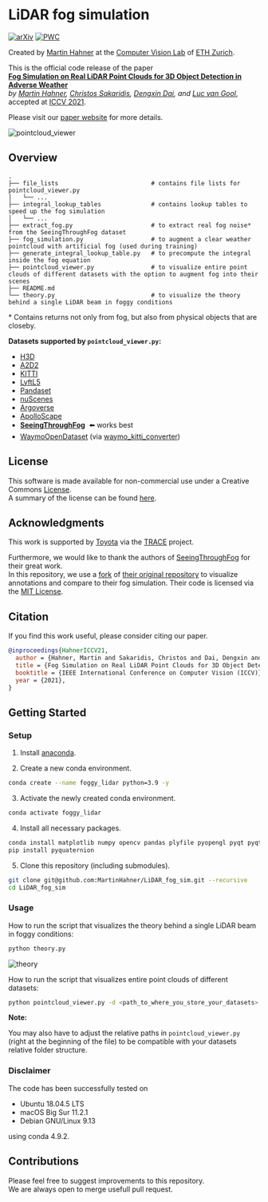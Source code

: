 # LiDAR fog simulation

[![arXiv](https://img.shields.io/badge/arXiv-2108.05249-00ff00.svg)](https://arxiv.org/abs/2108.05249) [![PWC](https://img.shields.io/endpoint.svg?url=https://paperswithcode.com/badge/fog-simulation-on-real-lidar-point-clouds-for/3d-object-detection-on-stf)](https://paperswithcode.com/sota/3d-object-detection-on-stf?p=fog-simulation-on-real-lidar-point-clouds-for) 

Created by [Martin Hahner](https://sites.google.com/view/martinhahner/home) at the [Computer Vision Lab](https://vision.ee.ethz.ch/) of [ETH Zurich](https://ethz.ch/).

This is the official code release of the paper <br> 
**[Fog Simulation on Real LiDAR Point Clouds for 3D Object Detection in Adverse Weather](https://arxiv.org/abs/2108.05249)** <br>
*by [Martin Hahner](https://www.trace.ethz.ch/team/members/martin.html), [Christos Sakaridis](https://www.trace.ethz.ch/team/members/christos.html), [Dengxin Dai](https://www.trace.ethz.ch/team/members/dengxin.html), and [Luc van Gool](https://www.trace.ethz.ch/team/members/luc.html)*, accepted at [ICCV 2021](http://iccv2021.thecvf.com). <br>

Please visit our [paper website](https://trace.ethz.ch/lidar_fog_sim) for more details.

![pointcloud_viewer](https://user-images.githubusercontent.com/14181188/115385936-0e033b00-a1d9-11eb-9d55-75969ae7ce47.gif)

## Overview

    .
    ├── file_lists                          # contains file lists for pointcloud_viewer.py
    │   └── ...
    ├── integral_lookup_tables              # contains lookup tables to speed up the fog simulation
    │   └── ... 
    ├── extract_fog.py                      # to extract real fog noise* from the SeeingThroughFog dataset
    ├── fog_simulation.py                   # to augment a clear weather pointcloud with artificial fog (used during training)
    ├── generate_integral_lookup_table.py   # to precompute the integral inside the fog equation
    ├── pointcloud_viewer.py                # to visualize entire point clouds of different datasets with the option to augment fog into their scenes
    ├── README.md
    └── theory.py                           # to visualize the theory behind a single LiDAR beam in foggy conditions


\* Contains returns not only from fog, but also from physical objects that are closeby.

**Datasets supported by `pointcloud_viewer.py`:**
- [H3D](https://usa.honda-ri.com/H3D)
- [A2D2](https://www.a2d2.audi/a2d2/en.html)
- [KITTI](http://www.cvlibs.net/datasets/kitti/eval_object.php?obj_benchmark=3d)
- [LyftL5](https://self-driving.lyft.com/level5/prediction/)
- [Pandaset](https://pandaset.org/)
- [nuScenes](https://www.nuscenes.org/nuscenes)
- [Argoverse](https://www.argoverse.org/data.html#tracking-link)
- [ApolloScape](http://apolloscape.auto/tracking.html)
- **[SeeingThroughFog](https://www.cs.princeton.edu/~fheide/AdverseWeatherFusion/)** &nbsp;:arrow_left: works best
- [WaymoOpenDataset](https://waymo.com/open/) (via [waymo_kitti_converter](https://github.com/caizhongang/waymo_kitti_converter))


## License

This software is made available for non-commercial use under a Creative Commons [License](LICENSE).<br>
A summary of the license can be found [here](https://creativecommons.org/licenses/by-nc/4.0/).


## Acknowledgments

This work is supported by [Toyota](https://www.toyota-europe.com/) via the [TRACE](https://www.trace.ethz.ch/) project.

Furthermore, we would like to thank the authors of [SeeingThroughFog](https://www.cs.princeton.edu/~fheide/AdverseWeatherFusion/) for their great work. <br>
In this repository, we use a [fork](https://github.com/MartinHahner/SeeingThroughFog) of [their original repository](https://github.com/princeton-computational-imaging/SeeingThroughFog) to visualize annotations and compare to their fog simulation. Their code is licensed via the [MIT License](https://github.com/princeton-computational-imaging/SeeingThroughFog/blob/master/LICENSE).

## Citation

If you find this work useful, please consider citing our paper.
```bibtex
@inproceedings{HahnerICCV21,
  author = {Hahner, Martin and Sakaridis, Christos and Dai, Dengxin and Van Gool, Luc},
  title = {Fog Simulation on Real LiDAR Point Clouds for 3D Object Detection in Adverse Weather},
  booktitle = {IEEE International Conference on Computer Vision (ICCV)},
  year = {2021},
}
```


## Getting Started

### Setup

1) Install [anaconda](https://docs.anaconda.com/anaconda/install/).

2) Create a new conda environment.

```bash
conda create --name foggy_lidar python=3.9 -y
```

3) Activate the newly created conda environment.

```bash
conda activate foggy_lidar
```

4) Install all necessary packages.

```bash
conda install matplotlib numpy opencv pandas plyfile pyopengl pyqt pyqtgraph quaternion scipy tqdm -c conda-forge -y
pip install pyquaternion
```

5) Clone this repository (including submodules).
```bash
git clone git@github.com:MartinHahner/LiDAR_fog_sim.git --recursive
cd LiDAR_fog_sim
```

### Usage

How to run the script that visualizes the theory behind a single LiDAR beam in foggy conditions:

```bash
python theory.py
```
![theory](https://user-images.githubusercontent.com/14181188/115370049-f9b74200-a1c8-11eb-88d0-474b8dd5daa3.gif)

How to run the script that visualizes entire point clouds of different datasets:

```bash
python pointcloud_viewer.py -d <path_to_where_you_store_your_datasets>
```

**Note:**

You may also have to adjust the relative paths in `pointcloud_viewer.py` (right at the beginning of the file) to be compatible with your datasets relative folder structure.

### Disclaimer

The code has been successfully tested on
- Ubuntu 18.04.5 LTS
- macOS Big Sur 11.2.1
- Debian GNU/Linux 9.13

using conda 4.9.2.


## Contributions
Please feel free to suggest improvements to this repository.<br> 
We are always open to merge usefull pull request.
